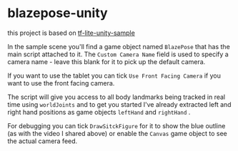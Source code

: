 # blazepose-unity
this project is based on [tf-lite-unity-sample](https://github.com/asus4/tf-lite-unity-sample)

In the sample scene you'll find a game object named `BlazePose`  that has the main script attached to it. 
The `Custom Camera Name` field is used to specify a camera name - leave this blank for it to pick up the default camera.

If you want to use the tablet you can tick `Use Front Facing Camera`  if you want to use the front facing camera.

The script will give you access to all body landmarks being tracked in real time using `worldJoints`  and to get you started I've already extracted left and right hand positions as game objects `leftHand`  and `rightHand` .


For debugging you can tick `DrawSitckFigure` for it to show the blue outline (as with the video I shared above) or enable the `Canvas`  game object to see the actual camera feed.
